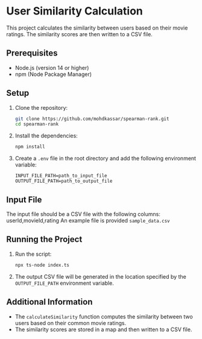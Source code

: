 # User Similarity Calculation

This project calculates the similarity between users based on their movie ratings. The similarity scores are then written to a CSV file.

## Prerequisites

- Node.js (version 14 or higher)
- npm (Node Package Manager)

## Setup

1. Clone the repository:
    ```sh
    git clone https://github.com/mohdkassar/spearman-rank.git
    cd spearman-rank
    ```

2. Install the dependencies:
    ```sh
    npm install
    ```

3. Create a `.env` file in the root directory and add the following environment variable:
    ```env
    INPUT_FILE_PATH=path_to_input_file
    OUTPUT_FILE_PATH=path_to_output_file
    ```

## Input File

The input file should be a CSV file with the following columns: userId,movieId,rating
An example file is provided `sample_data.csv`

## Running the Project

1. Run the script:
    ```sh
    npx ts-node index.ts
    ```

2. The output CSV file will be generated in the location specified by the `OUTPUT_FILE_PATH` environment variable.

## Additional Information

- The `calculateSimilarity` function computes the similarity between two users based on their common movie ratings.
- The similarity scores are stored in a map and then written to a CSV file.